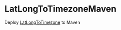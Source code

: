 # LatLongToTimezoneMaven
Deploy [LatLongToTimezone](https://github.com/drtimcooper/LatLongToTimezone) to Maven
